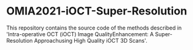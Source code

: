 # OMIA2021-iOCT-Super-Resolution

This repository contains the source code of the methods described in 'Intra-operative OCT (iOCT) Image QualityEnhancement: A Super-Resolution Approachusing High Quality iOCT 3D Scans'.
